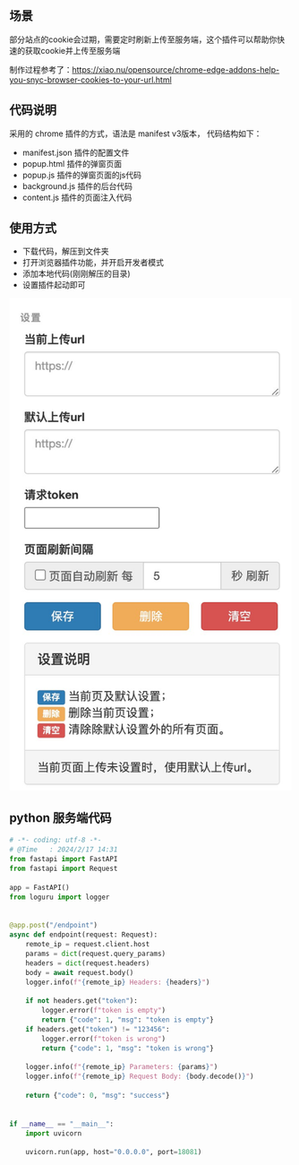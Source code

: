 
## 场景
部分站点的cookie会过期，需要定时刷新上传至服务端，这个插件可以帮助你快速的获取cookie并上传至服务端

制作过程参考了：https://xiao.nu/opensource/chrome-edge-addons-help-you-snyc-browser-cookies-to-your-url.html

## 代码说明
采用的 chrome 插件的方式，语法是 manifest v3版本， 代码结构如下：
- manifest.json 插件的配置文件
- popup.html 插件的弹窗页面
- popup.js 插件的弹窗页面的js代码
- background.js 插件的后台代码
- content.js 插件的页面注入代码

## 使用方式

- 下载代码，解压到文件夹
- 打开浏览器插件功能，并开启开发者模式 
- 添加本地代码(刚刚解压的目录)
- 设置插件起动即可

![page-view](https://github.com/jaydenjd/cookie-upload/blob/master/images/page_view.jpg)


## python 服务端代码
```python
# -*- coding: utf-8 -*-
# @Time   : 2024/2/17 14:31
from fastapi import FastAPI
from fastapi import Request

app = FastAPI()
from loguru import logger


@app.post("/endpoint")
async def endpoint(request: Request):
    remote_ip = request.client.host
    params = dict(request.query_params)
    headers = dict(request.headers)
    body = await request.body()
    logger.info(f"{remote_ip} Headers: {headers}")

    if not headers.get("token"):
        logger.error(f"token is empty")
        return {"code": 1, "msg": "token is empty"}
    if headers.get("token") != "123456":
        logger.error(f"token is wrong")
        return {"code": 1, "msg": "token is wrong"}

    logger.info(f"{remote_ip} Parameters: {params}")
    logger.info(f"{remote_ip} Request Body: {body.decode()}")

    return {"code": 0, "msg": "success"}


if __name__ == "__main__":
    import uvicorn

    uvicorn.run(app, host="0.0.0.0", port=18081)

```
